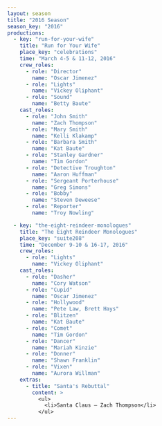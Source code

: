 ```yaml
---
layout: season
title: "2016 Season"
season_key: "2016"
productions:
  - key: "run-for-your-wife"
    title: "Run for Your Wife"
    place_key: "celebrations"
    time: "March 4-5 & 11-12, 2016"
    crew_roles:
      - role: "Director"
        name: "Oscar Jimenez"
      - role: "Lights"
        name: "Vickey Oliphant"
      - role: "Sound"
        name: "Betty Baute"
    cast_roles:
      - role: "John Smith"
        name: "Zach Thompson"
      - role: "Mary Smith"
        name: "Kelli Klakamp"
      - role: "Barbara Smith"
        name: "Kat Baute"
      - role: "Stanley Gardner"
        name: "Tim Gordon"
      - role: "Detective Troughton"
        name: "Aaron Huffman"
      - role: "Sergeant Porterhouse"
        name: "Greg Simons"
      - role: "Bobby"
        name: "Steven Deweese"
      - role: "Reporter"
        name: "Troy Nowling"

  - key: "the-eight-reindeer-monologues"
    title: "The Eight Reindeer Monologues"
    place_key: "suite208"
    time: "December 9-10 & 16-17, 2016"
    crew_roles:
      - role: "Lights"
        name: "Vickey Oliphant"
    cast_roles:
      - role: "Dasher"
        name: "Cory Watson"
      - role: "Cupid"
        name: "Oscar Jimenez"
      - role: "Hollywood"
        name: "Pete Law, Brett Hays"
      - role: "Blitzen"
        name: "Kat Baute"
      - role: "Comet"
        name: "Tim Gordon"
      - role: "Dancer"
        name: "Mariah Kinzie"
      - role: "Donner"
        name: "Shawn Franklin"
      - role: "Vixen"
        name: "Aurora Willman"
    extras:
      - title: "Santa's Rebuttal"
        content: >
          <ul>
            <li>Santa Claus — Zach Thompson</li>
          </ul>
---
```

